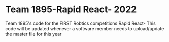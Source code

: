 # Team 1895-Rapid React- 2022
 Team 1895's code for the FIRST Robtics competitions Rapid React- This code will be updated whenever a software member needs to upload/update the master file for this year 
